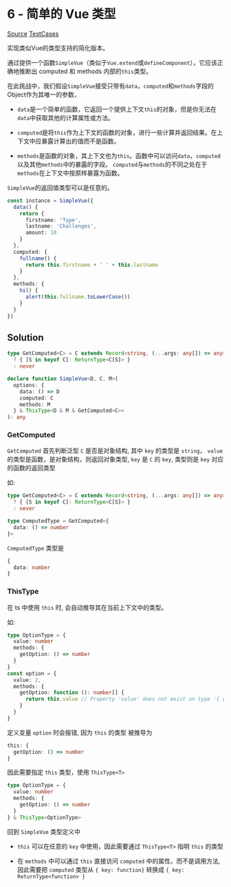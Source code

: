 # 6 - 简单的 Vue 类型

[Source](https://github.com/lybenson/ts-checker/blob/master/src/6-hard-simple-vue/template.ts) [TestCases]((https://github.com/lybenson/ts-checker/blob/master/src/6-hard-simple-vue/test-cases.ts))

实现类似Vue的类型支持的简化版本。

通过提供一个函数`SimpleVue`（类似于`Vue.extend`或`defineComponent`），它应该正确地推断出 computed 和 methods 内部的`this`类型。

在此挑战中，我们假设`SimpleVue`接受只带有`data`，`computed`和`methods`字段的Object作为其唯一的参数，

- `data`是一个简单的函数，它返回一个提供上下文`this`的对象，但是你无法在`data`中获取其他的计算属性或方法。

- `computed`是将`this`作为上下文的函数的对象，进行一些计算并返回结果。在上下文中应暴露计算出的值而不是函数。

- `methods`是函数的对象，其上下文也为`this`。函数中可以访问`data`，`computed`以及其他`methods`中的暴露的字段。 `computed`与`methods`的不同之处在于`methods`在上下文中按原样暴露为函数。

`SimpleVue`的返回值类型可以是任意的。

```ts
const instance = SimpleVue({
  data() {
    return {
      firstname: 'Type',
      lastname: 'Challenges',
      amount: 10
    }
  },
  computed: {
    fullname() {
      return this.firstname + ' ' + this.lastname
    }
  },
  methods: {
    hi() {
      alert(this.fullname.toLowerCase())
    }
  }
})
```

## Solution

```ts
type GetComputed<C> = C extends Record<string, (...args: any[]) => any>
  ? { [S in keyof C]: ReturnType<C[S]> }
  : never

declare function SimpleVue<D, C, M>(
  options: {
    data: () => D
    computed: C
    methods: M
  } & ThisType<D & M & GetComputed<C>>
): any
```

### GetComputed

`GetComputed` 首先判断泛型 `C` 是否是对象结构, 其中 `key` 的类型是 `string`， `value` 的类型是函数，是对象结构，则返回对象类型, `key` 是 `C` 的 `key`, 类型则是 `key` 对应的函数的返回类型

如:

```ts
type GetComputed<C> = C extends Record<string, (...args: any[]) => any>
  ? { [S in keyof C]: ReturnType<C[S]> }
  : never

type ComputedType = GetComputed<{
  data: () => number
}>
```

`ComputedType` 类型是

```ts
{
  data: number
}
```

### ThisType

在 ts 中使用 `this` 时, 会自动推导其在当前上下文中的类型。

如:

```ts
type OptionType = {
  value: number
  methods: {
    getOption: () => number
  }
}
const option = {
  value: 2,
  methods: {
    getOption: function (): number[] {
      return this.value // Property 'value' does not exist on type '{ getOption: () => number; }'.t
    }
  }
}
```

定义变量 `option` 时会报错, 因为 `this` 的类型 被推导为

```ts
this: {
  getOption: () => number
}
```

因此需要指定 `this` 类型，使用 `ThisType<T>`

```ts
type OptionType = {
  value: number
  methods: {
    getOption: () => number
  }
} & ThisType<OptionType>
```

回到 `SimpleVue` 类型定义中

- `this` 可以在任意的 `key` 中使用，因此需要通过 `ThisType<T>` 指明 `this` 的类型

- 在 `methods` 中可以通过 `this` 直接访问 `computed` 中的属性，而不是调用方法, 因此需要把 `computed` 类型从 `{ key: function}` 转换成 `{ key: ReturnType<function> }`
